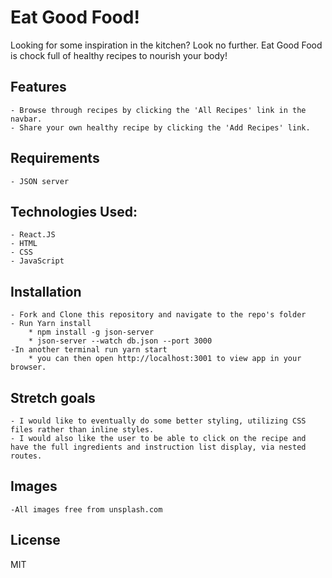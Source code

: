 # Eat Good Food!

Looking for some inspiration in the kitchen? Look no further. Eat Good Food is chock full of healthy recipes to nourish your body!

## Features

    - Browse through recipes by clicking the 'All Recipes' link in the navbar.
    - Share your own healthy recipe by clicking the 'Add Recipes' link.

## Requirements

    - JSON server

## Technologies Used:
    - React.JS
    - HTML
    - CSS
    - JavaScript



## Installation

    - Fork and Clone this repository and navigate to the repo's folder
    - Run Yarn install
        * npm install -g json-server
        * json-server --watch db.json --port 3000
    -In another terminal run yarn start
        * you can then open http://localhost:3001 to view app in your browser.

## Stretch goals

    - I would like to eventually do some better styling, utilizing CSS files rather than inline styles. 
    - I would also like the user to be able to click on the recipe and have the full ingredients and instruction list display, via nested routes.

## Images

    -All images free from unsplash.com

## License

MIT
